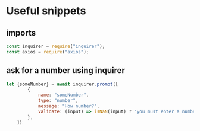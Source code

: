 # Useful snippets

## imports
```javascript
const inquirer = require("inquirer");
const axios = require("axios");
```

## ask for a number using inquirer
```javascript
let {someNumber} = await inquirer.prompt([
        {
            name: "someNumber",
            type: "number",
            message: "How number?",
            validate: (input) => isNaN(input) ? "you must enter a number" : true,
        },
    ])
```
